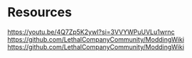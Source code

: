 # Resources

https://youtu.be/4Q7Zp5K2ywI?si=3VVYWPuUVLu1wrnc
https://github.com/LethalCompanyCommunity/ModdingWiki
https://github.com/LethalCompanyCommunity/ModdingWiki